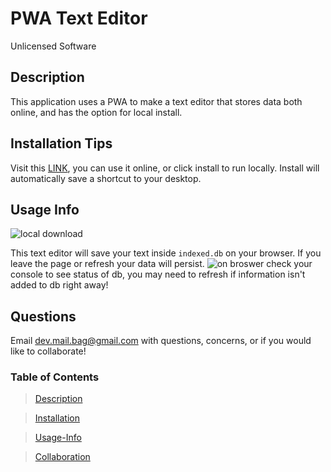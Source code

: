 # PWA Text Editor

Unlicensed Software

## Description

This application uses a PWA to make a text editor that stores data both online, and has the option for local install.

## Installation Tips

Visit this [LINK](https://boiling-savannah-23337.herokuapp.com/ "deployed application"), you can use it online, or click install to run locally. Install will automatically save a shortcut to your desktop.

## Usage Info

![local download](https://i.imgur.com/sXKAsK8.png "local download in action")

This text editor will save your text inside `indexed.db` on your browser. If you leave the page or refresh your data will persist.
![on broswer](https://i.imgur.com/HI0NdgY.png "on browser")
check your console to see status of db, you may need to refresh if information isn't added to db right away!

## Questions

Email dev.mail.bag@gmail.com with questions, concerns, or if you would like to collaborate!

### Table of Contents

> [Description](#description)

> [Installation](#Installation-Tips)

> [Usage-Info](#Usage-Info)

> [Collaboration](#Questions)
